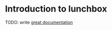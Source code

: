 # Introduction to lunchbox

TODO: write [great documentation](http://jacobian.org/writing/what-to-write/)
